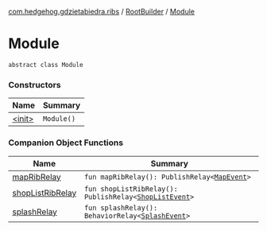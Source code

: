 [com.hedgehog.gdzietabiedra.ribs](../../index.md) / [RootBuilder](../index.md) / [Module](./index.md)

# Module

`abstract class Module`

### Constructors

| Name | Summary |
|---|---|
| [&lt;init&gt;](-init-.md) | `Module()` |

### Companion Object Functions

| Name | Summary |
|---|---|
| [mapRibRelay](map-rib-relay.md) | `fun mapRibRelay(): PublishRelay<`[`MapEvent`](../../../com.hedgehog.gdzietabiedra.ribs.bottomnav.map/-map-event/index.md)`>` |
| [shopListRibRelay](shop-list-rib-relay.md) | `fun shopListRibRelay(): PublishRelay<`[`ShopListEvent`](../../../com.hedgehog.gdzietabiedra.ribs.bottomnav.shopslist/-shop-list-listener/-shop-list-event/index.md)`>` |
| [splashRelay](splash-relay.md) | `fun splashRelay(): BehaviorRelay<`[`SplashEvent`](../../../com.hedgehog.gdzietabiedra.ribs.splash/-splash-event/index.md)`>` |
